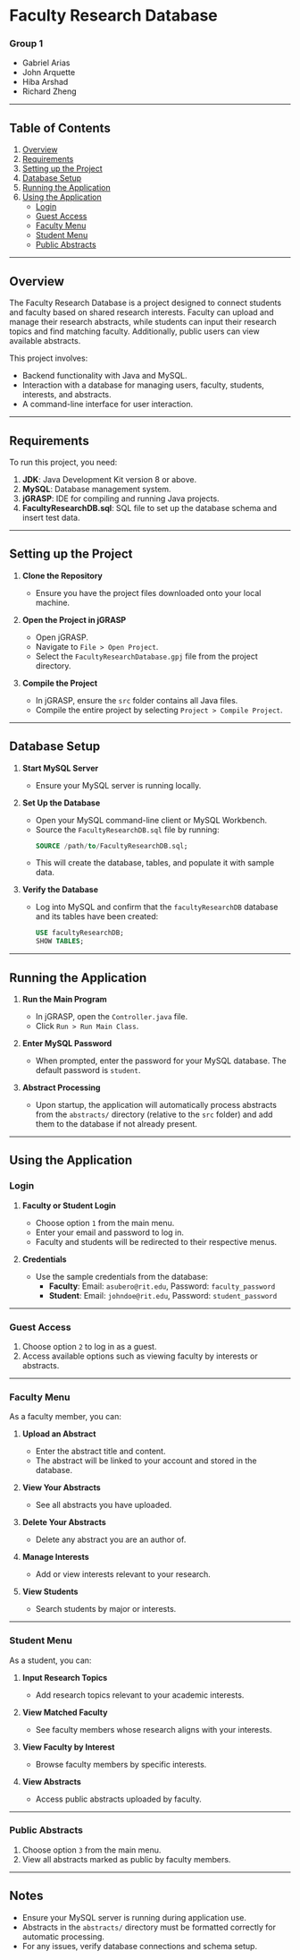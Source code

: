 # Faculty Research Database

### Group 1

- Gabriel Arias
- John Arquette
- Hiba Arshad
- Richard Zheng

---

## Table of Contents

1. [Overview](#overview)
2. [Requirements](#requirements)
3. [Setting up the Project](#setting-up-the-project)
4. [Database Setup](#database-setup)
5. [Running the Application](#running-the-application)
6. [Using the Application](#using-the-application)
    - [Login](#login)
    - [Guest Access](#guest-access)
    - [Faculty Menu](#faculty-menu)
    - [Student Menu](#student-menu)
    - [Public Abstracts](#public-abstracts)

---

## Overview

The Faculty Research Database is a project designed to connect students and faculty based on shared research interests. Faculty can upload and manage their research abstracts, while students can input their research topics and find matching faculty. Additionally, public users can view available abstracts.

This project involves:

- Backend functionality with Java and MySQL.
- Interaction with a database for managing users, faculty, students, interests, and abstracts.
- A command-line interface for user interaction.

---

## Requirements

To run this project, you need:

1. **JDK**: Java Development Kit version 8 or above.
2. **MySQL**: Database management system.
3. **jGRASP**: IDE for compiling and running Java projects.
4. **FacultyResearchDB.sql**: SQL file to set up the database schema and insert test data.

---

## Setting up the Project

1. **Clone the Repository**
   - Ensure you have the project files downloaded onto your local machine.

2. **Open the Project in jGRASP**
   - Open jGRASP.
   - Navigate to `File > Open Project`.
   - Select the `FacultyResearchDatabase.gpj` file from the project directory.

3. **Compile the Project**
   - In jGRASP, ensure the `src` folder contains all Java files.
   - Compile the entire project by selecting `Project > Compile Project`.

---

## Database Setup

1. **Start MySQL Server**
   - Ensure your MySQL server is running locally.

2. **Set Up the Database**
   - Open your MySQL command-line client or MySQL Workbench.
   - Source the `FacultyResearchDB.sql` file by running:
     ```sql
     SOURCE /path/to/FacultyResearchDB.sql;
     ```
   - This will create the database, tables, and populate it with sample data.

3. **Verify the Database**
   - Log into MySQL and confirm that the `facultyResearchDB` database and its tables have been created:
     ```sql
     USE facultyResearchDB;
     SHOW TABLES;
     ```

---

## Running the Application

1. **Run the Main Program**
   - In jGRASP, open the `Controller.java` file.
   - Click `Run > Run Main Class`.

2. **Enter MySQL Password**
   - When prompted, enter the password for your MySQL database. The default password is `student`.

3. **Abstract Processing**
   - Upon startup, the application will automatically process abstracts from the `abstracts/` directory (relative to the `src` folder) and add them to the database if not already present.

---

## Using the Application

### Login

1. **Faculty or Student Login**
   - Choose option `1` from the main menu.
   - Enter your email and password to log in.
   - Faculty and students will be redirected to their respective menus.

2. **Credentials**
   - Use the sample credentials from the database:
     - **Faculty**: Email: `asubero@rit.edu`, Password: `faculty_password`
     - **Student**: Email: `johndoe@rit.edu`, Password: `student_password`

---

### Guest Access

1. Choose option `2` to log in as a guest.
2. Access available options such as viewing faculty by interests or abstracts.

---

### Faculty Menu

As a faculty member, you can:

1. **Upload an Abstract**
   - Enter the abstract title and content.
   - The abstract will be linked to your account and stored in the database.

2. **View Your Abstracts**
   - See all abstracts you have uploaded.
  
3. **Delete Your Abstracts**
   - Delete any abstract you are an author of.

4. **Manage Interests**
   - Add or view interests relevant to your research.

5. **View Students**
   - Search students by major or interests.

---

### Student Menu

As a student, you can:

1. **Input Research Topics**
   - Add research topics relevant to your academic interests.

2. **View Matched Faculty**
   - See faculty members whose research aligns with your interests.

3. **View Faculty by Interest**
   - Browse faculty members by specific interests.

4. **View Abstracts**
   - Access public abstracts uploaded by faculty.

---

### Public Abstracts

1. Choose option `3` from the main menu.
2. View all abstracts marked as public by faculty members.

---

## Notes

- Ensure your MySQL server is running during application use.
- Abstracts in the `abstracts/` directory must be formatted correctly for automatic processing.
- For any issues, verify database connections and schema setup.
